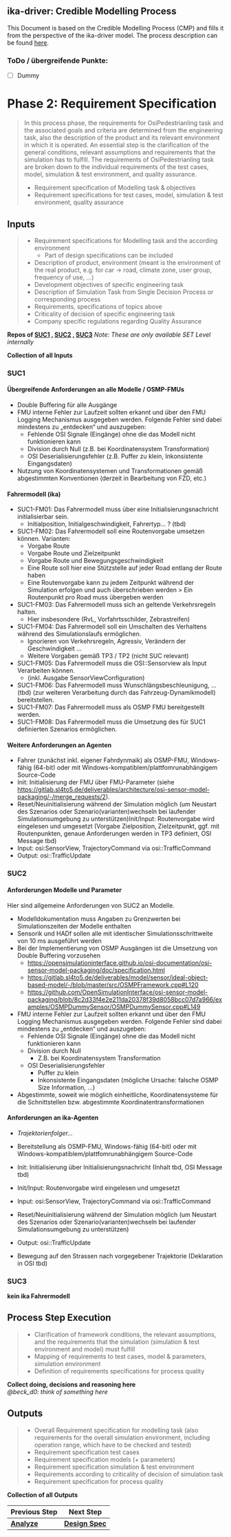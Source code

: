 ## ika-driver: Credible Modelling Process
This Document is based on the Credible Modelling Process (CMP) and fills it from the perspective of the ika-driver model. The process description can be found [here](https://gitlab.sl4to5.de/deliverables/credible-simulation-process/credible-simulation-process/-/blob/0182678762e6e3f9910246913259ae5c9fa7313b/credible_simulation_process.md#introduction).

### ToDo / übergreifende Punkte:
* [ ] Dummy

# Phase 2: Requirement Specification

> In this process phase, the requirements for OsiPedestrianling task and the associated goals and criteria are determined from the engineering task, also the description of the product and its relevant environment in which it is operated. An essential step is the clarification of the general conditions, relevant assumptions and requirements that the simulation has to fulfill. The requirements of OsiPedestrianling task are broken down to the individual requirements of the test cases, model, simulation & test environment, and quality assurance.
> 
> * Requirement specification of Modelling task & objectives
> * Requirement specifications for test cases, model, simulation & test environment, quality assurance


## Inputs

> * Requirement specifications for Modelling task and the according environment
>   * Part of design specifications can be included
> * Description of product, environment (meant is the environment of the real product, e.g. for car -> road, climate zone, user group, frequency of use, …)
> * Development objectives of specific engineering task
> * Description of Simulation Task from Single Decision Process or corresponding process
> * Requirements, specifications of topics above
> * Criticality of decision of specific engineering task
> * Company specific regulations regarding Quality Assurance

**Repos of [SUC1](https://gitlab.sl4to5.de/deliverables/use-case-definitions/usecase1/-/blob/master/Milestone2/Documentation/SUC1_CSP_Phase2_RequirementSpec.md) , [SUC2](https://gitlab.sl4to5.de/deliverables/use-case-definitions/usecase2/-/blob/master/Milestone2/Documentation/SUC2_CSP_Phase2_RequirementSpec.md) , [SUC3](https://gitlab.sl4to5.de/deliverables/use-case-definitions/use-case-3/-/blob/master/Milestone2/Documentation/SUC3_CSP_Phase2_RequirementSpec.md)**
*Note: These are only available SET Level internally*

**Collection of all Inputs**

### SUC1

#### Übergreifende Anforderungen an alle Modelle / OSMP-FMUs
*  Double Buffering für alle Ausgänge
*  FMU interne Fehler zur Laufzeit sollten erkannt und über den FMU Logging Mechanismus ausgegeben werden. Folgende Fehler sind dabei mindestens zu „entdecken“ und auszugeben:
    *  Fehlende OSI Signale (Eingänge) ohne die das Modell nicht funktionieren kann
    *  Division durch Null (z.B. bei Koordinatensystem Transformation)
    *  OSI Deserialisierungsfehler (z.B. Puffer zu klein, Inkonsistente Eingangsdaten) 
*  Nutzung von Koordinatensystemen und Transformationen gemäß abgestimmten Konventionen (derzeit in Bearbeitung von FZD, etc.)

#### Fahrermodell (ika)
* SUC1-FM01: Das Fahrermodell muss über eine Initialisierungsnachricht initialisierbar sein.
    * Initialposition, Initialgeschwindigkeit, Fahrertyp... ? (tbd)
* SUC1-FM02: Das Fahrermodell soll eine Routenvorgabe umsetzen können. Varianten:
    * Vorgabe Route  
    * Vorgabe Route und Zielzeitpunkt  
    * Vorgabe Route und Bewegungsgeschwindigkeit  
    * Eine Route soll hier eine Stützstelle auf jeder Road entlang der Route haben     
    * Eine Routenvorgabe kann zu jedem Zeitpunkt während der Simulation erfolgen und auch überschrieben werden  > Ein Routenpunkt pro Road muss übergeben werden  
* SUC1-FM03: Das Fahrermodell muss sich an geltende Verkehrsregeln halten.
    * Hier insbesondere (RvL, Vorfahrtsschilder, Zebrastreifen)  
* SUC1-FM04: Das Fahrermodell soll ein Umschalten des Verhaltens während des Simulationslaufs ermöglichen.
    * Ignorieren von Verkehrsregeln, Agressiv, Verändern der Geschwindigkeit ...  
    * Weitere Vorgaben gemäß TP3 / TP2  (nicht SUC relevant)
* SUC1-FM05: Das Fahrermodell muss die OSI::Sensorview als Input Verarbeiten können.
    * (inkl. Ausgabe SensorViewConfiguration)
* SUC1-FM06: Das Fahrermodell muss Wunschlängsbeschleunigung, ... (tbd) (zur weiteren Verarbeitung durch das Fahrzeug-Dynamikmodell) bereitstellen.
* SUC1-FM07: Das Fahrermodell muss als OSMP FMU bereitgestellt werden.
* SUC1-FM08: Das Fahrermodell muss die Umsetzung des für SUC1 definierten Szenarios ermöglichen.

#### Weitere Anforderungen an Agenten
*  Fahrer (zunächst inkl. eigener Fahrdynmaik) als OSMP-FMU, Windows-fähig (64-bit) oder mit Windows-kompatiblem/plattfomrunabhängigem Source-Code
*  Init: Initialisierung der FMU über FMU-Parameter (siehe https://gitlab.sl4to5.de/deliverables/architecture/osi-sensor-model-packaging/-/merge_requests/2). 
*  Reset/Neuinitialisierung während der Simulation möglich (um Neustart des Szenarios oder Szenario(varianten)wechseln bei laufender Simulationsumgebung zu unterstützen)Init/Input: Routenvorgabe wird eingelesen und umgesetzt (Vorgabe Zielposition, Zielzeitpunkt, ggf. mit Routenpunkten, genaue Anforderungen werden in TP3 definiert, OSI Message tbd) 
*  Input: osi:SensorView, TrajectoryCommand via osi::TrafficCommand
*  Output: osi::TrafficUpdate

### SUC2
#### Anforderungen Modelle und Parameter
Hier sind allgemeine Anforderungen von SUC2 an Modelle.  

*  Modelldokumentation muss Angaben zu Grenzwerten bei Simulationszeiten der Modelle enthalten
*  Sensorik und HADf sollen alle mit identischer Simulationsschrittweite von 10 ms ausgeführt werden
*  Bei der Implementierung von OSMP Ausgängen ist die Umsetzung von Double Buffering vorzusehen 
    *  https://opensimulationinterface.github.io/osi-documentation/osi-sensor-model-packaging/doc/specification.html
    *  https://gitlab.sl4to5.de/deliverables/model/sensor/ideal-object-based-model/-/blob/master/src/OSMPFramework.cpp#L120
    *  https://github.com/OpenSimulationInterface/osi-sensor-model-packaging/blob/8c2d33f4e2e211da20378f39d8058bcc07d7a966/examples/OSMPDummySensor/OSMPDummySensor.cpp#L149
*   FMU interne Fehler zur Laufzeit sollten erkannt und über den FMU Logging Mechanismus ausgegeben werden. Folgende Fehler sind dabei mindestens zu „entdecken“ und auszugeben:
    *	Fehlende OSI Signale (Eingänge) ohne die das Modell nicht funktionieren kann
    *	Division durch Null 
        *	Z.B. bei Koordinatensystem Transformation
    *	OSI Deserialisierungsfehler 
        *	Puffer zu klein
        *	Inkonsistente Eingangsdaten (mögliche Ursache: falsche OSMP Size Information, …)
*   Abgestimmte, soweit wie möglich einheitliche, Koordinatensysteme für die Schnittstellen bzw. abgestimmte Koordinatentransformationen

#### Anforderungen an ika-Agenten
* *Trajektorienfolger...*  

* Bereitstellung als OSMP-FMU, Windows-fähig (64-bit) oder mit Windows-kompatiblem/plattfomrunabhängigem Source-Code
* Init: Initialisierung über Initialisierungsnachricht (Inhalt tbd, OSI Message tbd)
* Init/Input: Routenvorgabe wird eingelesen und umgesetzt
* Input: osi:SensorView, TrajectoryCommand via osi::TrafficCommand
* Reset/Neuinitialisierung während der Simulation möglich (um Neustart des Szenarios oder Szenario(varianten)wechseln bei laufender Simulationsumgebung zu unterstützen) 
* Output: osi::TrafficUpdate
* Bewegung auf den Strassen nach vorgegebener Trajektorie (Deklaration in OSI tbd)

### SUC3

**kein ika Fahrermodell**

## Process Step Execution

> * Clarification of framework conditions, the relevant assumptions, and the requirements that the simulation (simulation & test environment and model) must fulfill
> * Mapping of requirements to test cases, model & parameters, simulation environment
> * Definition of requirements specifications for process quality

**Collect doing, decisions and reasoning here**  
*@beck_d0: think of something here*

## Outputs

> * Overall Requirement specification for modelling task (also requirements for the overall simulation environment, including operation range, which have to be checked and tested)
> * Requirement specification test cases
> * Requirement specification models (+ parameters)
> * Requirement specification simulation & test environment
> * Requirements according to criticality of decision of simulation task
> * Requirement specification for process quality



**Collection of all Outputs**

| Previous Step | Next Step |
| ------ | ------ |
| [**Analyze**](doc/CMP_Phase1_Analyze.md) | [**Design Spec**](Documentation/CMP_Phase3_DesignSpec.md) |
